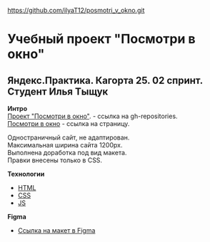 https://github.com/ilyaT12/posmotri_v_okno.git  
# Учебный проект "Посмотри в окно"

## Яндекс.Практика. Кагорта 25. 02 спринт. Студент Илья Тыщук

**Интро**  
[Проект "Посмотри в окно"](https://github.com/ilyaT12/posmotri_v_okno.git). - ссылка на gh-repositories.  
[Посмотри в окно](https://ilyat12.github.io/posmotri_v_okno/) - ссылка на страницу.

Одностраничный сайт, не адаптирован.  
Максимальная ширина сайта 1200px.  
Выполнена доработка под вид макета.  
Правки внесены только в CSS.  

**Технологии**
- [HTML](https://developer.mozilla.org/en-US/docs/Web/HTML)
- [CSS](https://developer.mozilla.org/en-US/docs/Web/CSS)
- [JS](https://developer.mozilla.org/en-US/docs/Web/JavaScript)

**Figma**
* [Ссылка на макет в Figma](https://www.figma.com/design/QHcvX1RsUI89CulRB7HLk6/%234-%D0%9F%D0%BE%D1%81%D0%BC%D0%BE%D1%82%D1%80%D0%B8-%D0%B2-%D0%BE%D0%BA%D0%BD%D0%BE?node-id=301-143&t=uKdcLQs3AhYCKMEB-0)  
